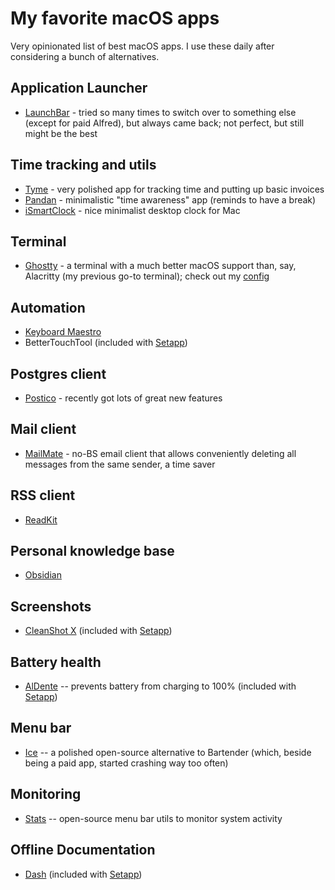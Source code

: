 # My favorite macOS apps

Very opinionated list of best macOS apps. I use these daily after considering a bunch of alternatives.

## Application Launcher

- [LaunchBar](https://www.obdev.at/products/launchbar/index.html) - tried so many times to switch over to something else (except for paid Alfred), but always came back; not perfect, but still might be the best

## Time tracking and utils

- [Tyme](https://www.tyme-app.com/en/) - very polished app for tracking time and putting up basic invoices
- [Pandan](https://sindresorhus.com/pandan) - minimalistic "time awareness" app (reminds to have a break)
- [iSmartClock](https://apps.apple.com/ua/app/ismartclock/id706803884?mt=12) - nice minimalist desktop clock for Mac

## Terminal

- [Ghostty](https://ghostty.org/) - a terminal with a much better macOS support than, say, Alacritty (my previous go-to terminal); check out my [config](https://github.com/mxgrn/dotfiles/blob/master/.config/ghostty/config)

## Automation

- [Keyboard Maestro](https://www.keyboardmaestro.com/main/)
- BetterTouchTool (included with [Setapp](https://go.setapp.com/invite/bchuvwnh))

## Postgres client

- [Postico](https://eggerapps.at/postico/) - recently got lots of great new features

## Mail client

- [MailMate](https://freron.com/) - no-BS email client that allows conveniently deleting all messages from the same sender, a time saver

## RSS client

- [ReadKit](https://readkit.app/)

## Personal knowledge base

- [Obsidian](https://obsidian.md/)

## Screenshots

- [CleanShot X](https://cleanshot.com) (included with [Setapp](https://go.setapp.com/invite/bchuvwnh))

## Battery health

- [AlDente](https://apphousekitchen.com/) -- prevents battery from charging to 100% (included with [Setapp](https://go.setapp.com/invite/bchuvwnh))

## Menu bar

- [Ice](https://github.com/jordanbaird/Ice) -- a polished open-source alternative to Bartender (which, beside being a paid app, started crashing way too often)

## Monitoring

- [Stats](https://github.com/exelban/stats) -- open-source menu bar utils to monitor system activity

## Offline Documentation

- [Dash](https://kapeli.com/dash) (included with [Setapp](https://go.setapp.com/invite/bchuvwnh))
